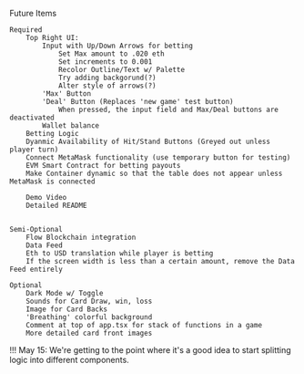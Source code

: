 Future Items

    Required
        Top Right UI:
            Input with Up/Down Arrows for betting
                Set Max amount to .020 eth
                Set increments to 0.001
                Recolor Outline/Text w/ Palette
                Try adding backgorund(?)
                Alter style of arrows(?)
            'Max' Button 
            'Deal' Button (Replaces 'new game' test button)
                When pressed, the input field and Max/Deal buttons are deactivated
            Wallet balance
        Betting Logic
        Dyanmic Availability of Hit/Stand Buttons (Greyed out unless player turn)
        Connect MetaMask functionality (use temporary button for testing)
        EVM Smart Contract for betting payouts
        Make Container dynamic so that the table does not appear unless MetaMask is connected

        Demo Video
        Detailed README


    Semi-Optional
        Flow Blockchain integration
        Data Feed
        Eth to USD translation while player is betting
        If the screen width is less than a certain amount, remove the Data Feed entirely

    Optional
        Dark Mode w/ Toggle
        Sounds for Card Draw, win, loss
        Image for Card Backs
        'Breathing' colorful background
        Comment at top of app.tsx for stack of functions in a game
        More detailed card front images



!!! May 15: We're getting to the point where it's a good idea to start splitting logic into different components.